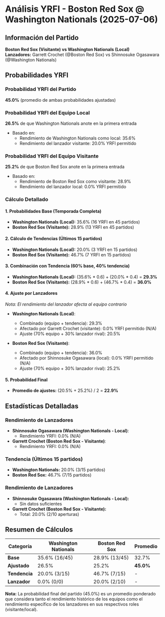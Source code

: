 # Análisis YRFI - Boston Red Sox @ Washington Nationals (2025-07-06)

## Información del Partido
**Boston Red Sox (Visitante) vs Washington Nationals (Local)**  
**Lanzadores:** Garrett Crochet (@Boston Red Sox) vs Shinnosuke Ogasawara (@Washington Nationals)

## Probabilidades YRFI

### Probabilidad YRFI del Partido
**45.0%** (promedio de ambas probabilidades ajustadas)

### Probabilidad YRFI del Equipo Local
**26.5%** de que Washington Nationals anote en la primera entrada
- Basado en:
  - Rendimiento de Washington Nationals como local: 35.6%
  - Rendimiento del lanzador visitante: 20.0% YRFI permitido

### Probabilidad YRFI del Equipo Visitante
**25.2%** de que Boston Red Sox anote en la primera entrada
- Basado en:
  - Rendimiento de Boston Red Sox como visitante: 28.9%
  - Rendimiento del lanzador local: 0.0% YRFI permitido

### Cálculo Detallado

#### 1. Probabilidades Base (Temporada Completa)
- **Washington Nationals (Local):** 35.6% (16 YRFI en 45 partidos)
- **Boston Red Sox (Visitante):** 28.9% (13 YRFI en 45 partidos)

#### 2. Cálculo de Tendencias (Últimos 15 partidos)
- **Washington Nationals (Local):** 20.0% (3 YRFI en 15 partidos)
- **Boston Red Sox (Visitante):** 46.7% (7 YRFI en 15 partidos)

#### 3. Combinación con Tendencia (60% base, 40% tendencia)
- **Washington Nationals (Local):** (35.6% * 0.6) + (20.0% * 0.4) = **29.3%**
- **Boston Red Sox (Visitante):** (28.9% * 0.6) + (46.7% * 0.4) = **36.0%**

#### 4. Ajuste por Lanzadores
*Nota: El rendimiento del lanzador afecta al equipo contrario*

- **Washington Nationals (Local)**:
  - Combinado (equipo + tendencia): 29.3%
  - Afectado por Garrett Crochet (visitante): 0.0% YRFI permitido (N/A)
  - Ajuste (70% equipo + 30% lanzador rival): 20.5%

- **Boston Red Sox (Visitante)**:
  - Combinado (equipo + tendencia): 36.0%
  - Afectado por Shinnosuke Ogasawara (local): 0.0% YRFI permitido (N/A)
  - Ajuste (70% equipo + 30% lanzador rival): 25.2%

#### 5. Probabilidad Final
- **Promedio de ajustes:** (20.5% + 25.2%) / 2 = **22.9%**

## Estadísticas Detalladas


### Rendimiento de Lanzadores
- **Shinnosuke Ogasawara (Washington Nationals - Local)**:
  - Rendimiento YRFI: 0.0% (N/A)
- **Garrett Crochet (Boston Red Sox - Visitante)**:
  - Rendimiento YRFI: 0.0% (N/A)
### Tendencia (Últimos 15 partidos)
- **Washington Nationals:** 20.0% (3/15 partidos)
- **Boston Red Sox:** 46.7% (7/15 partidos)

### Rendimiento de Lanzadores
- **Shinnosuke Ogasawara (Washington Nationals - Local):**
  - Sin datos suficientes
- **Garrett Crochet (Boston Red Sox - Visitante):**
  - Total: 20.0% (2/10 aperturas)

## Resumen de Cálculos
| Categoría | Washington Nationals | Boston Red Sox       | Promedio |
|-----------|----------------------|----------------------|----------|
| **Base** | 35.6% (16/45) | 28.9% (13/45) | 32.7% |
| **Ajustado** | 26.5% | 25.2% | **45.0%** |
| **Tendencia** | 20.0% (3/15) | 46.7% (7/15) | - |
| **Lanzador** | 0.0% (0/0) | 20.0% (2/10) | - |

**Nota:** La probabilidad final del partido (45.0%) es un promedio ponderado que considera tanto el rendimiento histórico de los equipos como el rendimiento específico de los lanzadores en sus respectivos roles (visitante/local).